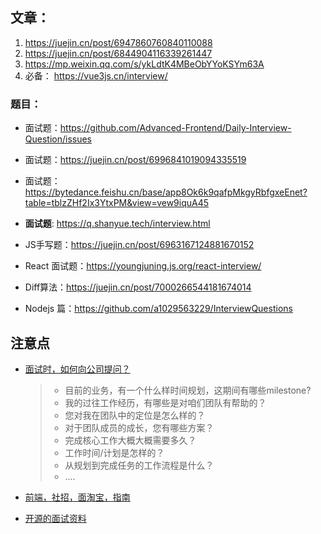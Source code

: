 ## 文章：

1. https://juejin.cn/post/6947860760840110088
2. https://juejin.cn/post/6844904116339261447
3. https://mp.weixin.qq.com/s/ykLdtK4MBeObYYoKSYm63A
4. 必备： https://vue3js.cn/interview/

### 题目：

- 面试题：https://github.com/Advanced-Frontend/Daily-Interview-Question/issues
- 面试题：https://juejin.cn/post/6996841019094335519

- 面试题： https://bytedance.feishu.cn/base/app8Ok6k9qafpMkgyRbfgxeEnet?table=tblzZHf2Ix3YtxPM&view=vew9iquA45

- **面试题**: https://q.shanyue.tech/interview.html
- JS手写题：https://juejin.cn/post/6963167124881670152
- React 面试题：https://youngjuning.js.org/react-interview/
- Diff算法：https://juejin.cn/post/7000266544181674014
- Nodejs 篇：https://github.com/a1029563229/InterviewQuestions



## 注意点

- [面试时，如何向公司提问？](http://www.ruanyifeng.com/blog/2012/08/questions_you_need_to_ask_in_an_interview.html)

  > - 目前的业务，有一个什么样时间规划，这期间有哪些milestone?
  > - 我的过往工作经历，有哪些是对咱们团队有帮助的？
  > - 您对我在团队中的定位是怎么样的？
  > - 对于团队成员的成长，您有哪些方案？
  > - 完成核心工作大概大概需要多久？
  > - 工作时间/计划是怎样的？
  > - 从规划到完成任务的工作流程是什么？
  > - ....

- [前端，社招，面淘宝，指南](https://github.com/mqyqingfeng/Blog/issues/198)

- [开源的面试资料](https://github.com/yanyue404/blog/issues/157)


